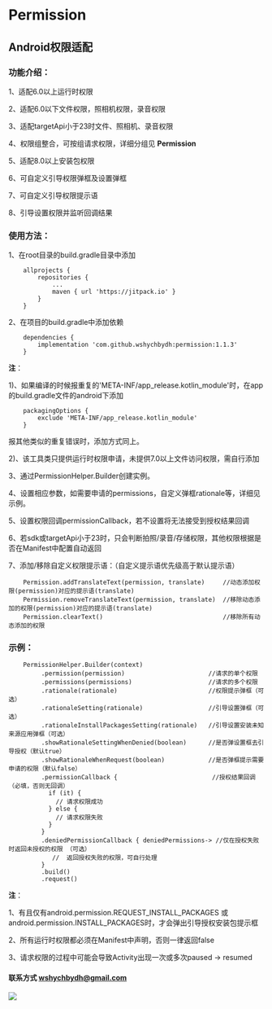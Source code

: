 # Permission

## Android权限适配

### 功能介绍：

1、适配6.0以上运行时权限

2、适配6.0以下文件权限，照相机权限，录音权限

3、适配targetApi小于23时文件、照相机、录音权限

4、权限组整合，可按组请求权限，详细分组见 **Permission**

5、适配8.0以上安装包权限

6、可自定义引导权限弹框及设置弹框

7、可自定义引导权限提示语

8、引导设置权限并监听回调结果

### 使用方法：

1、在root目录的build.gradle目录中添加
```
    allprojects {
        repositories {
            ...
            maven { url 'https://jitpack.io' }
        }
    }
```

2、在项目的build.gradle中添加依赖
```
    dependencies {
        implementation 'com.github.wshychbydh:permission:1.1.3'
    }
```

**注**：

1)、如果编译的时候报重复的'META-INF/app_release.kotlin_module'时，在app的build.gradle文件的android下添加
```
    packagingOptions {
        exclude 'META-INF/app_release.kotlin_module'
    }
```
报其他类似的重复错误时，添加方式同上。

2)、该工具类只提供运行时权限申请，未提供7.0以上文件访问权限，需自行添加

3、通过PermissionHelper.Builder创建实例。

4、设置相应参数，如需要申请的permissions，自定义弹框rationale等，详细见示例。

5、设置权限回调permissionCallback，若不设置将无法接受到授权结果回调

6、若sdk或targetApi小于23时，只会判断拍照/录音/存储权限，其他权限根据是否在Manifest中配置自动返回

7、添加/移除自定义权限提示语：（自定义提示语优先级高于默认提示语）

```
    Permission.addTranslateText(permission, translate)     //动态添加权限(permission)对应的提示语(translate)
    Permission.removeTranslateText(permission, translate)  //移除动态添加的权限(permission)对应的提示语(translate)
    Permission.clearText()                                 //移除所有动态添加的权限
```

### 示例：

```
    PermissionHelper.Builder(context)
         .permission(permission)                       //请求的单个权限
         .permissions(permissions)                     //请求的多个权限
         .rationale(rationale)                         //权限提示弹框（可选）
         .rationaleSetting(rationale)                  //引导设置弹框（可选）
         .rationaleInstallPackagesSetting(rationale)   //引导设置安装未知来源应用弹框（可选）
         .showRationaleSettingWhenDenied(boolean)      //是否弹设置框去引导授权（默认true）
         .showRationaleWhenRequest(boolean)            //是否弹框提示需要申请的权限（默认false）
         .permissionCallback {                          //授权结果回调（必填，否则无回调）
           if (it) {
             // 请求权限成功
           } else {
             // 请求权限失败
           }
         }
         .deniedPermissionCallback { deniedPermissions-> //仅在授权失败时返回未授权的权限 （可选）
            //  返回授权失败的权限，可自行处理
         }
         .build()
         .request()
```
**注**：

1、有且仅有android.permission.REQUEST_INSTALL_PACKAGES 或 android.permission.INSTALL_PACKAGES时，才会弹出引导授权安装包提示框

2、所有运行时权限都必须在Manifest中声明，否则一律返回false

3、请求权限的过程中可能会导致Activity出现一次或多次paused -> resumed


#### 联系方式 wshychbydh@gmail.com

[![](https://jitpack.io/v/wshychbydh/Permission.svg)](https://jitpack.io/#wshychbydh/Permission)
